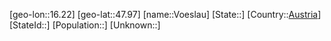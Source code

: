 ﻿---
location: [47.97,16.22]
type: City
tags:
- geo/City


SpocWebEntityId: 35375
isDeleted: false
confidential: public

---
[geo-lon::16.22]
[geo-lat::47.97]
[name::Voeslau]
[State::]
[Country::[Austria](geo/Continent/Europe/Austria.md)]
[StateId::]
[Population::]
[Unknown::]

